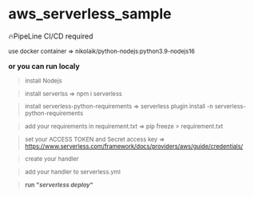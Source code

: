 # aws_serverless_sample
:fire:PipeLine CI/CD required

<sup>
use docker container => nikolaik/python-nodejs:python3.9-nodejs16
</sup>

**or you can run localy**

<sup>
  
  
> install Nodejs
  
  
  
> install serverlss => npm i serverless
  
  
  
> install serverless-python-requirements => serverless plugin install -n serverless-python-requirements
  
  
  
> add your requirements in requirement.txt => pip freeze > requirement.txt
  
  
  
> set your ACCESS TOKEN and Secret access key => https://www.serverless.com/framework/docs/providers/aws/guide/credentials/
  
  
  
> create your handler
  
  
  
> add your handler to serverless.yml
  
  
  
> **run "*serverless deploy*"**
  
  
  
</sup>

